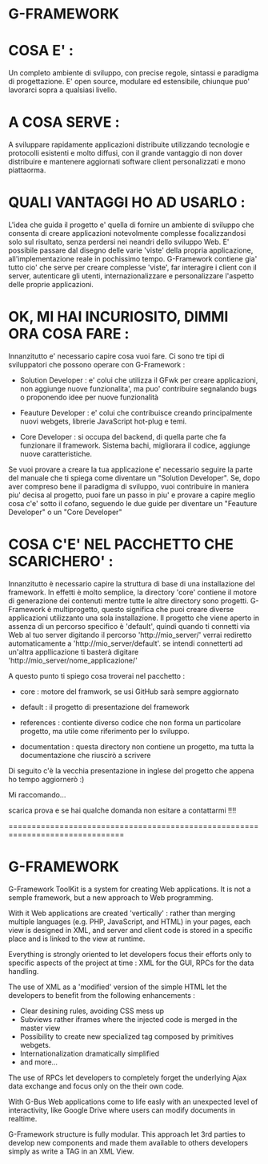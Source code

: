 G-FRAMEWORK
===========

COSA E' :
=========

Un completo ambiente di sviluppo, con precise regole, sintassi e paradigma di
progettazione. E' open source, modulare ed estensibile, chiunque puo' lavorarci
sopra a qualsiasi livello.


A COSA SERVE :
==============

A sviluppare rapidamente applicazioni distribuite utilizzando tecnologie e 
protocolli esistenti e molto diffusi, con il grande vantaggio di non dover
distribuire e mantenere aggiornati software client personalizzati e mono 
piattaorma.


QUALI VANTAGGI HO AD USARLO :
=============================

L'idea che guida il progetto e' quella di fornire un ambiente di sviluppo che
consenta di creare applicazioni notevolmente complesse focalizzandosi solo sul
risultato, senza perdersi nei neandri dello sviluppo Web. E' possibile passare
dal disegno delle varie 'viste' della propria applicazione, all'implementazione
reale in pochissimo tempo. G-Framework contiene gia' tutto cio' che serve per
creare complesse 'viste', far interagire i client con il server, autenticare
gli utenti, internazionalizzare e personalizzare l'aspetto delle proprie
applicazioni.


OK, MI HAI INCURIOSITO, DIMMI ORA COSA FARE :
=============================================

Innanzitutto e' necessario capire cosa vuoi fare. Ci sono tre tipi di sviluppatori
che possono operare con G-Framework :

- Solution Developer : e' colui che utilizza il GFwk per creare applicazioni,
                       non aggiunge nuove funzionalita', ma puo' contribuire
                       segnalando bugs o proponendo idee per nuove funzionalità

- Feauture Developer : e' colui che contribuisce creando principalmente nuovi
                       webgets, librerie JavaScript hot-plug e temi. 

- Core Developer     : si occupa del backend, di quella parte che fa funzionare
                       il framework. Sistema bachi, migliorara il codice, aggiunge
                       nuove caratteristiche.

Se vuoi provare a creare la tua applicazione e' necessario seguire la parte del
manuale che ti spiega come diventare un "Solution Developer". Se, dopo aver
compreso bene il paradigma di sviluppo, vuoi contribuire in maniera piu' decisa
al progetto, puoi fare un passo in piu' e provare a capire meglio cosa c'e' 
sotto il cofano, seguendo le due guide per diventare un "Feauture Developer" o
un "Core Developer"


COSA C'E' NEL PACCHETTO CHE SCARICHERO' :
========================================

Innanzitutto è necessario capire la struttura di base di una installazione del
framework. In effetti è molto semplice, la directory 'core' contiene il motore
di generazione dei contenuti mentre tutte le altre directory sono progetti.
G-Framework è multiprogetto, questo significa che puoi creare diverse
applicazioni utilizzanto una sola installazione. Il progetto che viene aperto in
assenza di un percorso specifico è 'default', quindi quando ti connetti via Web
al tuo server digitando il percorso 'http://mio_server/' verrai rediretto
automaticamente a 'http://mio_server/default'. se intendi connetterti ad un'altra
appllicazione ti basterà digitare 'http://mio_server/nome_applicazione/'  

A questo punto ti spiego cosa troverai nel pacchetto :

- core          : motore del framwork, se usi GitHub sarà sempre aggiornato

- default       : il progetto di presentazione del framework

- references    : contiente diverso codice che non forma un particolare progetto,
                  ma utile come riferimento per lo sviluppo.

- documentation : questa directory non contiene un progetto, ma tutta la 
                  documentazione che riuscirò a scrivere



Di seguito c'è la vecchia presentazione in inglese del progetto che appena ho
tempo aggiornerò :)

Mi raccomando...

   scarica prova e se hai qualche domanda non esitare a contattarmi !!!!

===============================================================================





G-FRAMEWORK
===========
                                
G-Framework ToolKit is a system for creating Web applications. It is not a 
semple framework, but a new approach to Web programming.

With it Web applications are created 'vertically' : rather than merging multiple
languages (e.g. PHP, JavaScript, and HTML) in your pages, each view is designed
in XML, and server and client code is stored in a specific place and is linked
to the view at runtime.

Everything is strongly oriented to let developers focus their efforts only to
specific aspects of the project at time : XML for the GUI, RPCs for the
data handling.

The use of XML as a 'modified' version of the simple HTML let the developers
to benefit from the following enhancements :

- Clear desining rules, avoiding CSS mess up
- Subviews rather iframes where the injected code is merged in the master view
- Possibility to create new specialized tag composed by primitives webgets.
- Internationalization dramatically simplified
- and more...

The use of RPCs let developers to completely forget the underlying Ajax 
data exchange and focus only on the their own code.

With G-Bus Web applications come to life easly with an unexpected level of
interactivity, like Google Drive where users can modify documents in realtime.

G-Framework structure is fully modular. This approach let 3rd parties to develop
new components and made them available to others developers simply as write
a TAG in an XML View.
